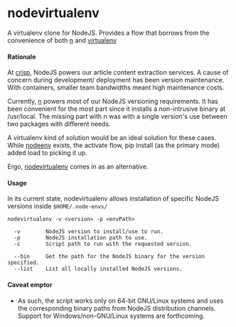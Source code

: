 # nodevirtualenv

A virtualenv clone for NodeJS. Provides a flow that borrows from the convenience of both [n](https://github.com/tj/n) and [virtualenv](https://github.com/pypa/virtualenv)

#### Rationale

At [crisp](https://getcrisp.news), NodeJS powers our article content extraction services. A cause of concern during development/ deployment has been version maintenance. With containers, smaller team bandwidths meant high maintenance costs.

Currently, [n](https://github.com/tj/n) powers most of our NodeJS versioning requirements. It has been convenient for the most part since it installs a non-intrusive binary at /usr/local. The missing part with n was with a single version's use between two packages with different needs.

A virtualenv kind of solution would be an ideal solution for these cases. While [nodeenv](https://github.com/ekalinin/nodeenv) exists, the activate flow, pip install (as the primary mode) added load to picking it up.

Ergo, [nodevirtualenv](https://github.com/techiev2/node-virtualenv) comes in as an alternative.



#### Usage

In its current state, nodevirtualenv allows installation of specific NodeJS versions inside ```$HOME/.node-envs/```

>>>
	nodevirtualenv -v <version> -p <envPath>

	  -v        NodeJS version to install/use to run.
	  -p        NodeJS installation path to use.
	  -c        Script path to run with the requested version.

	  --bin     Get the path for the NodeJS binary for the version specified.
	  --list    List all locally installed NodeJS versions.



#### Caveat emptor

* As such, the script works only on 64-bit GNU/Linux systems and uses the corresponding binary paths from NodeJS distribution channels. Support for Windows/non-GNU/Linux systems are forthcoming.
